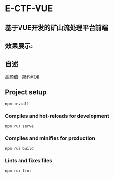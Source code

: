 # E-CTF-VUE

## 基于VUE开发的矿山流处理平台前端


## 效果展示:


## 自述
高颜值，简约可用



## Project setup
```
npm install
```

### Compiles and hot-reloads for development
```
npm run serve
```

### Compiles and minifies for production
```
npm run build
```

### Lints and fixes files
```
npm run lint
```

